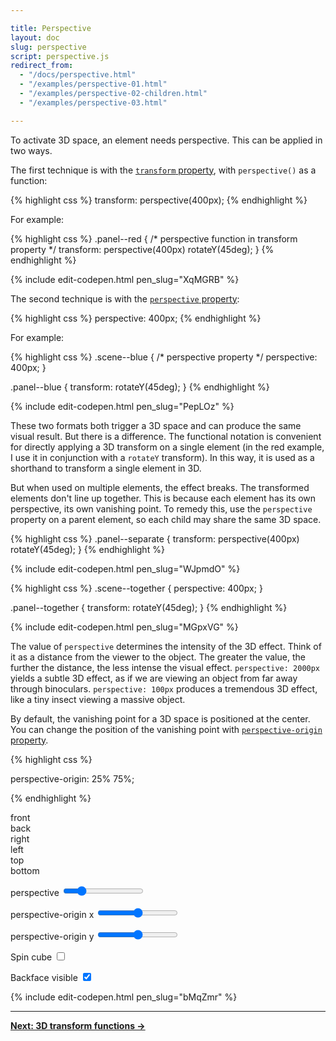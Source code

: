 ```yaml
---

title: Perspective
layout: doc
slug: perspective
script: perspective.js
redirect_from:
  - "/docs/perspective.html"
  - "/examples/perspective-01.html"
  - "/examples/perspective-02-children.html"
  - "/examples/perspective-03.html"

---
```



To activate 3D space, an element needs perspective.  This can be applied in two ways.

The first technique is with the [`transform` property](https://developer.mozilla.org/en-US/docs/Web/CSS/transform), with `perspective()` as a function:


{% highlight css %}
transform: perspective(400px);
{% endhighlight %}

For example:

{% highlight css %}
.panel--red {
  /* perspective function in transform property */
  transform: perspective(400px) rotateY(45deg);
}
{% endhighlight %}

<div class="scene scene--set-persp">
  <div class="set-persp-panel set-persp-panel--red"></div>
</div>

{% include edit-codepen.html pen_slug="XqMGRB" %}

The second technique is with the [`perspective` property](https://developer.mozilla.org/en-US/docs/Web/CSS/perspective):

{% highlight css %}
perspective: 400px;
{% endhighlight %}

For example:

{% highlight css %}
.scene--blue {
  /* perspective property */
  perspective: 400px;
}

.panel--blue {
  transform: rotateY(45deg);
}
{% endhighlight %}

<div class="scene scene--set-persp scene--set-persp--blue">
  <div class="set-persp-panel set-persp-panel--blue"></div>
</div>

{% include edit-codepen.html pen_slug="PepLOz" %}

These two formats both trigger a 3D space and can produce the same visual result. But there is a difference. The functional notation is convenient for directly applying a 3D transform on a single element (in the red example, I use it in conjunction with a `rotateY` transform). In this way, it is used as a shorthand to transform a single element in 3D.

But when used on multiple elements, the effect breaks. The transformed elements don't line up together. This is because each element has its own perspective, its own vanishing point. To remedy this, use the `perspective` property on a parent element, so each child may share the same 3D space.

{% highlight css %}
.panel--separate {
  transform: perspective(400px) rotateY(45deg);
}
{% endhighlight %}

<div class="scene scene--persp-children">
  <div class="persp-children-panel persp-children-panel--separate"></div>
  <div class="persp-children-panel persp-children-panel--separate"></div>
  <div class="persp-children-panel persp-children-panel--separate"></div>
  <div class="persp-children-panel persp-children-panel--separate"></div>
  <div class="persp-children-panel persp-children-panel--separate"></div>
  <div class="persp-children-panel persp-children-panel--separate"></div>
  <div class="persp-children-panel persp-children-panel--separate"></div>
  <div class="persp-children-panel persp-children-panel--separate"></div>
  <div class="persp-children-panel persp-children-panel--separate"></div>
</div>

{% include edit-codepen.html pen_slug="WJpmdO" %}

{% highlight css %}
.scene--together {
  perspective: 400px;
}

.panel--together {
  transform: rotateY(45deg);
}
{% endhighlight %}

<div class="scene scene--persp-children scene--persp-children--together">
  <div class="persp-children-panel persp-children-panel--together"></div>
  <div class="persp-children-panel persp-children-panel--together"></div>
  <div class="persp-children-panel persp-children-panel--together"></div>
  <div class="persp-children-panel persp-children-panel--together"></div>
  <div class="persp-children-panel persp-children-panel--together"></div>
  <div class="persp-children-panel persp-children-panel--together"></div>
  <div class="persp-children-panel persp-children-panel--together"></div>
  <div class="persp-children-panel persp-children-panel--together"></div>
  <div class="persp-children-panel persp-children-panel--together"></div>
</div>

{% include edit-codepen.html pen_slug="MGpxVG" %}

The value of `perspective` determines the intensity of the 3D effect. Think of it as a distance from the viewer to the object. The greater the value, the further the distance, the less intense the visual effect. `perspective: 2000px` yields a subtle 3D effect, as if we are viewing an object from far away through binoculars. `perspective: 100px` produces a tremendous 3D effect, like a tiny insect viewing a massive object.

By default, the vanishing point for a 3D space is positioned at the center. You can change the position of the vanishing point with [`perspective-origin` property](https://developer.mozilla.org/en-US/docs/Web/CSS/perspective-origin).

{% highlight css %}

perspective-origin: 25% 75%;

{% endhighlight %}

<div class="demo demo--persp-cube">
  <div class="scene scene--cube scene--persp-cube">
    <div class="cube is-spinning">
      <div class="cube__face cube__face--front">front</div>
      <div class="cube__face cube__face--back">back</div>
      <div class="cube__face cube__face--right">right</div>
      <div class="cube__face cube__face--left">left</div>
      <div class="cube__face cube__face--top">top</div>
      <div class="cube__face cube__face--bottom">bottom</div>
    </div>
  </div>
  <p>
    <label>
      perspective
      <input class="perspective-range" type="range" min="1" max="2000" value="400" data-units="px" />
    </label>
  </p>
  <p>
    <label>
      perspective-origin x
      <input class="origin-x-range" type="range" min="0" max="100" value="50" data-units="%" />
    </label>
  </p>
  <p>
    <label>
      perspective-origin y
      <input class="origin-y-range" type="range" min="0" max="100" value="50" data-units="%" />
    </label>
  </p>
  <p>
    <label>
      Spin cube
      <input class="spin-cube-checkbox" type="checkbox" />
    </label>
  </p>
  <p>
    <label>
      Backface visible
      <input class="backface-checkbox" type="checkbox" checked />
    </label>
  </p>
</div>

{% include edit-codepen.html pen_slug="bMqZmr" %}

* * *

[**Next: 3D transform functions &rarr;**](3d-transform-functions)
